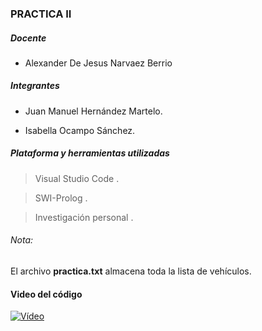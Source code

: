 ### PRACTICA II

 ##### Docente
- Alexander De Jesus Narvaez Berrio

##### Integrantes
 - Juan Manuel Hernández Martelo.

 - Isabella Ocampo Sánchez.

##### Plataforma y herramientas utilizadas
> Visual Studio Code .

> SWI-Prolog .

> Investigación personal .

###### Nota:

El archivo **practica.txt** almacena toda la lista de vehículos. 

#### Video del código 

[![Vídeo](https://img.youtube.com/vi/2qTAhWQPiPQ/0.jpg)](https://www.youtube.com/watch?v=2qTAhWQPiPQ)
